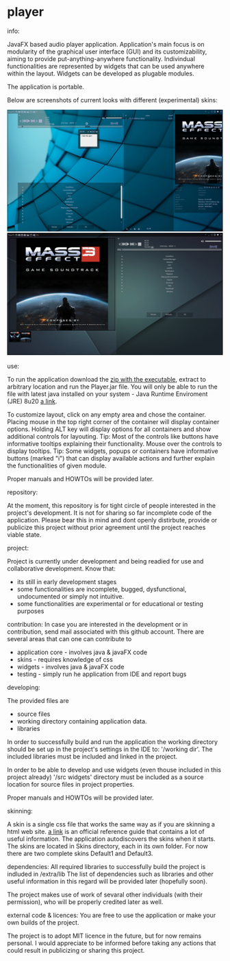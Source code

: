 player
======

info:

JavaFX based audio player application.
Application's main focus is on modularity of the graphical user interface (GUI) and its customizability, aiming to provide put-anything-anywhere functionality. Indivindual functionalities are represented by widgets that can be used anywhere within the layout. Widgets can be developed as plugable modules.

The application is portable.

Below are screenshots of current looks with different (experimental) skins:

![ScreenShot](/extra/screenshot1.png)
![ScreenShot](/extra/screenshot3.png)


use:

To run the application download the [zip with the executable](/extra/executable.zip), extract to arbitrary location and run the Player.jar file. You will only be able to run the file with latest java installed on your system - Java Runtime Enviroment (JRE) 8u20 [a link](https://jdk8.java.net/download.html).

To customize layout, click on any empty area and chose the container. Placing mouse in the top right corner of the container will display container options. Holding ALT key will display options for all containers and show additional controls for layouting.
Tip: Most of the controls like buttons have informative tooltips explaining their functionality. Mouse over the controls to display tooltips.
Tip: Some widgets, popups or containers have informative buttons (marked "i") that can display available actions and further explain the functionalities of given module. 

Proper manuals and HOWTOs will be provided later.



repository: 

At the moment, this repository is for tight circle of people interested in the project's development. It is not
for sharing so far incomplete code of the application. Please bear this in mind and dont openly distirbute, provide or publicize this project without prior agreement until the project reaches viable state.



project:

Project is currently under development and being readied for use and collaborative development.
Know that:
- its still in early development stages
- some functionalities are incomplete, bugged, dysfunctional, undocumented or simply not intuitive.
- some functionalities are experimental or for educational or testing purposes


contribution:
In case you are interested in the development or in contribution, send mail associated with this github account.
There are several areas that can one can contribute to
- application core - involves java & javaFX code
- skins - requires knowledge of css
- widgets - involves java & javaFX code
- testing - simply run he application from IDE and report bugs


developing:

The provided files are
- source files
- working directory containing application data.
- libraries

In order to successfully build and run the application the working directory should be set up in the project's settings in the IDE to: '/working dir'. The included libraries must be included and linked in the project.

In order to be able to develop and use widgets (even thouse included in this project already) '/src widgets' directory must be included as a source location for source files in project properties.

Proper manuals and HOWTOs will be provided later.


skinning:

A skin is a single css file that works the same way as if you are skinning a html web site. [a link](http://docs.oracle.com/javafx/2/api/javafx/scene/doc-files/cssref.html) is an official reference guide that contains a lot of useful information.
The application autodiscovers the skins when it starts. The skins are located in Skins directory, each in its own folder. For now there are two complete skins Default1 and Default3.


dependencies:
All required libraries to successfully build the project is indluded in /extra/lib
The list of dependencies such as libraries and other useful information in this regard will be provided later
(hopefully soon).

The project makes use of work of sevaral other individuals (with their permission), who will be properly credited later as well.


external code & licences:
You are free to use the application or make your own builds of the project.

The project is to adopt MIT licence in the future, but for now remains personal. I would appreciate to be
informed before taking any actions that could result in publicizing or sharing this project.

